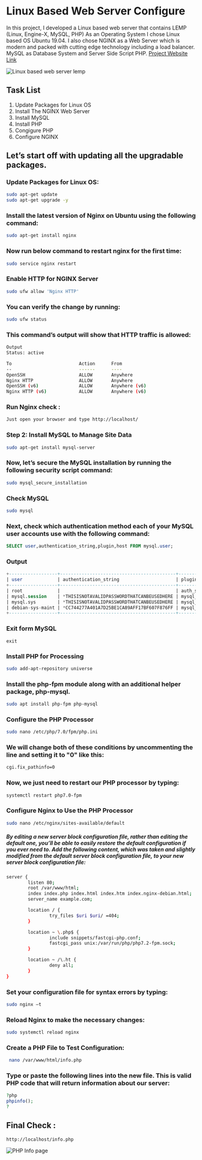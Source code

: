 # Linux Based Web Server Configure
In this project, I developed a Linux based web server that contains LEMP (Linux, Engine-X, MySQL, PHP) As an Operating System I chose Linux based OS Ubuntu 19.04.  I also chose NGINX as a Web Server which is modern and packed with cutting edge technology including a load balancer. MySQL as Database System and Server Side Script PHP.
[Project Website Link](https://sites.google.com/view/lemp)

![Linux based web server lemp](https://i.imgur.com/DvpzFJ5.png?1)

## Task List  
1. Update Packages for Linux OS 
2. Install The NGINX Web Server
3. Install MySQL
4. Install PHP
5. Congigure PHP
6. Configure NGINX

## Let’s start off with updating all the upgradable packages.
### Update Packages for Linux OS:

```bash
sudo apt-get update
sudo apt-get upgrade -y
```
### Install the latest version of Nginx on Ubuntu using the following command:
```bash
sudo apt-get install nginx
```
### Now run below command to restart nginx for the first time:

```bash
sudo service nginx restart
```
### Enable HTTP for NGINX Server
```bash
sudo ufw allow 'Nginx HTTP'
```
### You can verify the change by running:
```bash
sudo ufw status
```
### This command’s output will show that HTTP traffic is allowed:
```bash
Output
Status: active

To                         Action      From
--                         ------      ----
OpenSSH                    ALLOW       Anywhere
Nginx HTTP                 ALLOW       Anywhere
OpenSSH (v6)               ALLOW       Anywhere (v6)
Nginx HTTP (v6)            ALLOW       Anywhere (v6)
```
### Run Nginx check :
```bash
Just open your browser and type http://localhost/
```
### Step 2: Install MySQL to Manage Site Data
```bash
sudo apt-get install mysql-server
```
### Now, let’s secure the MySQL installation by running the following security script command:
```bash
sudo mysql_secure_installation
```
### Check MySQL
```bash
sudo mysql
```
### Next, check which authentication method each of your MySQL user accounts use with the following command:
```sql
SELECT user,authentication_string,plugin,host FROM mysql.user;
```
### Output
```sql
+------------------+-------------------------------------------+-----------------------+-----------+
| user             | authentication_string                     | plugin                | host      |
+------------------+-------------------------------------------+-----------------------+-----------+
| root             |                                           | auth_socket           | localhost |
| mysql.session    | *THISISNOTAVALIDPASSWORDTHATCANBEUSEDHERE | mysql_native_password | localhost |
| mysql.sys        | *THISISNOTAVALIDPASSWORDTHATCANBEUSEDHERE | mysql_native_password | localhost |
| debian-sys-maint | *CC744277A401A7D25BE1CA89AFF17BF607F876FF | mysql_native_password | localhost |
+------------------+-------------------------------------------+-----------------------+-----------+

```
### Exit form MySQL
```mysql
exit
```
### Install PHP for Processing
```bash
sudo add-apt-repository universe
```
### Install the php-fpm module along with an additional helper package, php-mysql.
```bash
sudo apt install php-fpm php-mysql
```
### Configure the PHP Processor
```bash
sudo nano /etc/php/7.0/fpm/php.ini
```
### We will change both of these conditions by uncommenting the line and setting it to "0" like this:
```bash
cgi.fix_pathinfo=0
```
### Now, we just need to restart our PHP processor by typing:
```bash
systemctl restart php7.0-fpm
```
### Configure Nginx to Use the PHP Processor
```bash
sudo nano /etc/nginx/sites-available/default
```
##### By editing a new server block configuration file, rather than editing the default one, you’ll be able to easily restore the default configuration if you ever need to. Add the following content, which was taken and slightly modified from the default server block configuration file, to your new server block configuration file:

```bash
server {
        listen 80;
        root /var/www/html;
        index index.php index.html index.htm index.nginx-debian.html;
        server_name example.com;

        location / {
                try_files $uri $uri/ =404;
        }

        location ~ \.php$ {
                include snippets/fastcgi-php.conf;
                fastcgi_pass unix:/var/run/php/php7.2-fpm.sock;
        }

        location ~ /\.ht {
                deny all;
        }
}
```
### Set your configuration file for syntax errors by typing:
```bash
sudo nginx –t
```
### Reload Nginx to make the necessary changes:
```bash
sudo systemctl reload nginx
```
### Create a PHP File to Test Configuration:
```bash
 nano /var/www/html/info.php
```
### Type or paste the following lines into the new file. This is valid PHP code that will return information about our server:
```php
?php
phpinfo();
?
```
## Final Check :
```url
http://localhost/info.php
```

![PHP Info page](https://i.imgur.com/PJIL5Hn.png?1)
